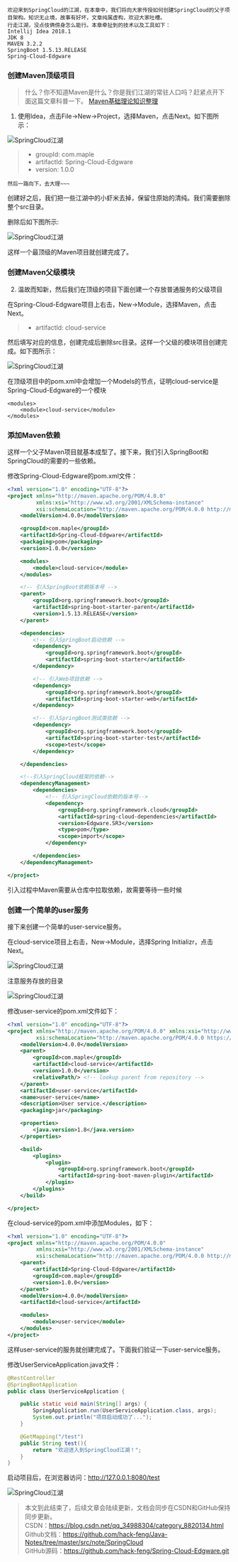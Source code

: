     欢迎来到SpringCloud的江湖，在本章中，我们将向大家传授如何创建SpringCloud的父子项目架构。知识无止境，故事有好坏，文章纯属虚构，欢迎大家吐槽。
    行走江湖，没点伎俩傍身怎么能行。本章牵扯到的技术以及工具如下：
    Intellij Idea 2018.1
    JDK 8
    MAVEN 3.2.2
    SpringBoot 1.5.13.RELEASE
    Spring-Cloud-Edgware

### 创建Maven顶级项目

> 什么？你不知道Maven是什么？你是我们江湖的常驻人口吗？赶紧点开下面这篇文章科普一下。
> [Maven基础理论知识整理](https://blog.csdn.net/qq_34988304/article/details/88546757)


1. 使用Idea，点击File->New->Project，选择Maven，点击Next。如下图所示：

![SpringCloud江湖](./images/01/new-project.jpg)
> * groupId: com.maple
> * artifactId: Spring-Cloud-Edgware
> * version: 1.0.0
    
    然后一路向下，去大理~~~

创建好之后，我们把一些江湖中的小虾米去掉，保留住原始的清纯。我们需要删除整个src目录。

删除后如下图所示:

![SpringCloud江湖](./images/01/maven-project.jpg)

这样一个最顶级的Maven项目就创建完成了。

### 创建Maven父级模块

2. 温故而知新，然后我们在顶级的项目下面创建一个存放普通服务的父级项目

在Spring-Cloud-Edgware项目上右击，New->Module，选择Maven，点击Next。

> * artifactId: cloud-service

然后填写对应的信息，创建完成后删除src目录。这样一个父级的模块项目创建完成。如下图所示：

![SpringCloud江湖](./images/01/service-project.jpg)

在顶级项目中的pom.xml中会增加一个Models的节点，证明cloud-service是Spring-Cloud-Edgware的一个模块
~~~
<modules>
    <module>cloud-service</module>
</modules>
~~~

### 添加Maven依赖

这样一个父子Maven项目就基本成型了。接下来，我们引入SpringBoot和SpringCloud的需要的一些依赖。

修改Spring-Cloud-Edgware的pom.xml文件：
~~~xml
<?xml version="1.0" encoding="UTF-8"?>
<project xmlns="http://maven.apache.org/POM/4.0.0"
         xmlns:xsi="http://www.w3.org/2001/XMLSchema-instance"
         xsi:schemaLocation="http://maven.apache.org/POM/4.0.0 http://maven.apache.org/xsd/maven-4.0.0.xsd">
    <modelVersion>4.0.0</modelVersion>

    <groupId>com.maple</groupId>
    <artifactId>Spring-Cloud-Edgware</artifactId>
    <packaging>pom</packaging>
    <version>1.0.0</version>

    <modules>
        <module>cloud-service</module>
    </modules>

    <!-- 引入SpringBoot依赖版本号 -->
    <parent>
        <groupId>org.springframework.boot</groupId>
        <artifactId>spring-boot-starter-parent</artifactId>
        <version>1.5.13.RELEASE</version>
    </parent>

    <dependencies>
        <!-- 引入SpringBoot启动依赖 -->
        <dependency>
            <groupId>org.springframework.boot</groupId>
            <artifactId>spring-boot-starter</artifactId>
        </dependency>

        <!-- 引入Web项目依赖 -->
        <dependency>
            <groupId>org.springframework.boot</groupId>
            <artifactId>spring-boot-starter-web</artifactId>
        </dependency>

        <!-- 引入SpringBoot测试类依赖 -->
        <dependency>
            <groupId>org.springframework.boot</groupId>
            <artifactId>spring-boot-starter-test</artifactId>
            <scope>test</scope>
        </dependency>

    </dependencies>

    <!--引入SpringCloud框架的依赖-->
    <dependencyManagement>
        <dependencies>
            <!-- 引入SpringCloud依赖的版本号-->
            <dependency>
                <groupId>org.springframework.cloud</groupId>
                <artifactId>spring-cloud-dependencies</artifactId>
                <version>Edgware.SR3</version>
                <type>pom</type>
                <scope>import</scope>
            </dependency>

        </dependencies>
    </dependencyManagement>

</project>
~~~
引入过程中Maven需要从仓库中拉取依赖，故需要等待一些时候

### 创建一个简单的user服务

接下来创建一个简单的user-service服务。

在cloud-service项目上右击，New->Module，选择Spring Initializr，点击Next。

![SpringCloud江湖](./images/01/user-create.jpg)

注意服务存放的目录

![SpringCloud江湖](./images/01/user-path.jpg)

修改user-service的pom.xml文件如下：
~~~xml
<?xml version="1.0" encoding="UTF-8"?>
<project xmlns="http://maven.apache.org/POM/4.0.0" xmlns:xsi="http://www.w3.org/2001/XMLSchema-instance"
         xsi:schemaLocation="http://maven.apache.org/POM/4.0.0 https://maven.apache.org/xsd/maven-4.0.0.xsd">
    <modelVersion>4.0.0</modelVersion>
    <parent>
        <groupId>com.maple</groupId>
        <artifactId>cloud-service</artifactId>
        <version>1.0.0</version>
        <relativePath/> <!-- lookup parent from repository -->
    </parent>
    <artifactId>user-service</artifactId>
    <name>user-service</name>
    <description>User service.</description>
    <packaging>jar</packaging>

    <properties>
        <java.version>1.8</java.version>
    </properties>

    <build>
        <plugins>
            <plugin>
                <groupId>org.springframework.boot</groupId>
                <artifactId>spring-boot-maven-plugin</artifactId>
            </plugin>
        </plugins>
    </build>

</project>
~~~

在cloud-service的pom.xml中添加Modules，如下：
~~~xml
<?xml version="1.0" encoding="UTF-8"?>
<project xmlns="http://maven.apache.org/POM/4.0.0"
         xmlns:xsi="http://www.w3.org/2001/XMLSchema-instance"
         xsi:schemaLocation="http://maven.apache.org/POM/4.0.0 http://maven.apache.org/xsd/maven-4.0.0.xsd">
    <parent>
        <artifactId>Spring-Cloud-Edgware</artifactId>
        <groupId>com.maple</groupId>
        <version>1.0.0</version>
    </parent>
    <modelVersion>4.0.0</modelVersion>
    <artifactId>cloud-service</artifactId>

    <modules>
        <module>user-service</module>
    </modules>
</project>
~~~

这样user-service的服务就创建完成了。下面我们验证一下user-service服务。

修改UserServiceApplication.java文件：
~~~java
@RestController
@SpringBootApplication
public class UserServiceApplication {

    public static void main(String[] args) {
        SpringApplication.run(UserServiceApplication.class, args);
        System.out.println("项目启动成功了...");
    }

    @GetMapping("/test")
    public String test(){
        return "欢迎进入到SpringCloud江湖！";
    }
}
~~~

启动项目后，在浏览器访问：http://127.0.0.1:8080/test

![SpringCloud江湖](./images/01/user-success.jpg)

> 本文到此结束了，后续文章会陆续更新，文档会同步在CSDN和GitHub保持同步更新。<br>
> CSDN：https://blog.csdn.net/qq_34988304/category_8820134.html <br>
> Github文档：https://github.com/hack-feng/Java-Notes/tree/master/src/note/SpringCloud <br>
> GitHub源码：https://github.com/hack-feng/Spring-Cloud-Edgware.git <br>











    